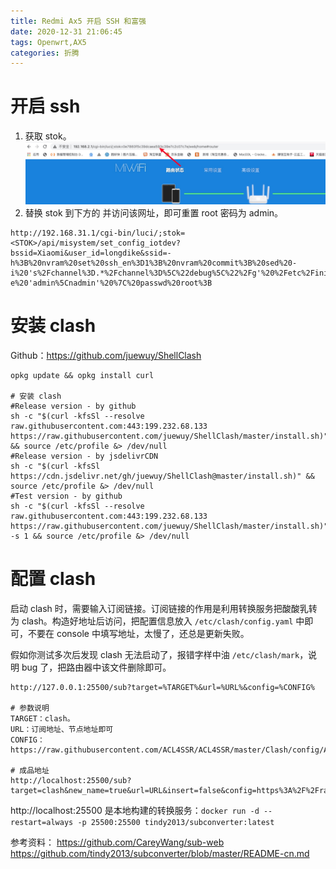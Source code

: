 ```yaml
---
title: Redmi Ax5 开启 SSH 和富强
date: 2020-12-31 21:06:45
tags: Openwrt,AX5
categories: 折腾
---
```

# 开启 ssh

1. 获取 stok。
![](/media/16094205274693.jpg)
1. 替换 stok 到下方的 <STOK> 并访问该网址，即可重置 root 密码为 admin。
```
http://192.168.31.1/cgi-bin/luci/;stok=<STOK>/api/misystem/set_config_iotdev?bssid=Xiaomi&user_id=longdike&ssid=-h%3B%20nvram%20set%20ssh_en%3D1%3B%20nvram%20commit%3B%20sed%20-i%20's%2Fchannel%3D.*%2Fchannel%3D%5C%22debug%5C%22%2Fg'%20%2Fetc%2Finit.d%2Fdropbear%3B%20%2Fetc%2Finit.d%2Fdropbear%20start%3B%20echo%20-e%20'admin%5Cnadmin'%20%7C%20passwd%20root%3B
```

# 安装 clash

Github：https://github.com/juewuy/ShellClash

```
opkg update && opkg install curl

# 安装 clash
#Release version - by github
sh -c "$(curl -kfsSl --resolve raw.githubusercontent.com:443:199.232.68.133 https://raw.githubusercontent.com/juewuy/ShellClash/master/install.sh)" && source /etc/profile &> /dev/null
#Release version - by jsdelivrCDN
sh -c "$(curl -kfsSl https://cdn.jsdelivr.net/gh/juewuy/ShellClash@master/install.sh)" && source /etc/profile &> /dev/null
#Test version - by github
sh -c "$(curl -kfsSl --resolve raw.githubusercontent.com:443:199.232.68.133 https://raw.githubusercontent.com/juewuy/ShellClash/master/install.sh)" -s 1 && source /etc/profile &> /dev/null
```

# 配置 clash
启动 clash 时，需要输入订阅链接。订阅链接的作用是利用转换服务把酸酸乳转为 clash。构造好地址后访问，把配置信息放入 `/etc/clash/config.yaml` 中即可，不要在 console 中填写地址，太慢了，还总是更新失败。

假如你测试多次后发现 clash 无法启动了，报错字样中油 `/etc/clash/mark`，说明 bug 了，把路由器中该文件删除即可。

```
http://127.0.0.1:25500/sub?target=%TARGET%&url=%URL%&config=%CONFIG%

# 参数说明
TARGET：clash。
URL：订阅地址、节点地址即可
CONFIG：https://raw.githubusercontent.com/ACL4SSR/ACL4SSR/master/Clash/config/ACL4SSR_Online_Full_MultiMode.ini

# 成品地址
http://localhost:25500/sub?target=clash&new_name=true&url=URL&insert=false&config=https%3A%2F%2Fraw.githubusercontent.com%2FACL4SSR%2FACL4SSR%2Fmaster%2FClash%2Fconfig%2FACL4SSR_Online_Full_MultiMode.ini
```

http://localhost:25500 是本地构建的转换服务：`docker run -d --restart=always -p 25500:25500 tindy2013/subconverter:latest`

参考资料：
https://github.com/CareyWang/sub-web
https://github.com/tindy2013/subconverter/blob/master/README-cn.md